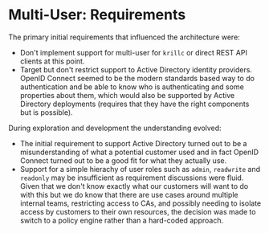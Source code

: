 # Multi-User: Requirements

The primary initial requirements that influenced the architecture were:

  - Don't implement support for multi-user for `krillc` or direct REST API clients at this point.
  - Target but don't restrict support to Active Directory identity providers. OpenID Connect seemed to be the modern
    standards based way to do authentication and be able to know who is authenticating and some properties about them,
    which would also be supported by Active Directory deployments (requires that they have the right components but is
    possible).

During exploration and development the understanding evolved:

  - The initial requirement to support Active Directory turned out to be a misunderstanding of what a potential customer
    used and in fact OpenID Connect turned out to be a good fit for what they actually use.
  - Support for a simple hierachy of user roles such as `admin`, `readwrite` and `readonly` may be insufficient as
    requirement discussions were fluid. Given that we don't know exactly what our customers will want to do with this
    but we do know that there are use cases around multiple internal teams, restricting access to CAs, and possibly
    needing to isolate access by customers to their own resources, the decision was made to switch to a policy engine
    rather than a hard-coded approach.
